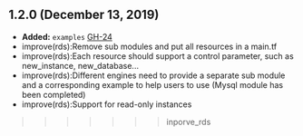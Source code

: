 
## 1.2.0 (December 13, 2019)

- **Added:** `examples` [GH-24](https://github.com/terraform-alicloud-modules/terraform-alicloud-rds/pull/9)
- improve(rds):Remove sub modules and put all resources in a main.tf
- improve(rds):Each resource should support a control parameter, such as new_instance, new_database...
- improve(rds):Different engines need to provide a separate sub module and a corresponding example to help users to use (Mysql module has been completed)
- improve(rds):Support for read-only instances

>>>>>>> inporve_rds
